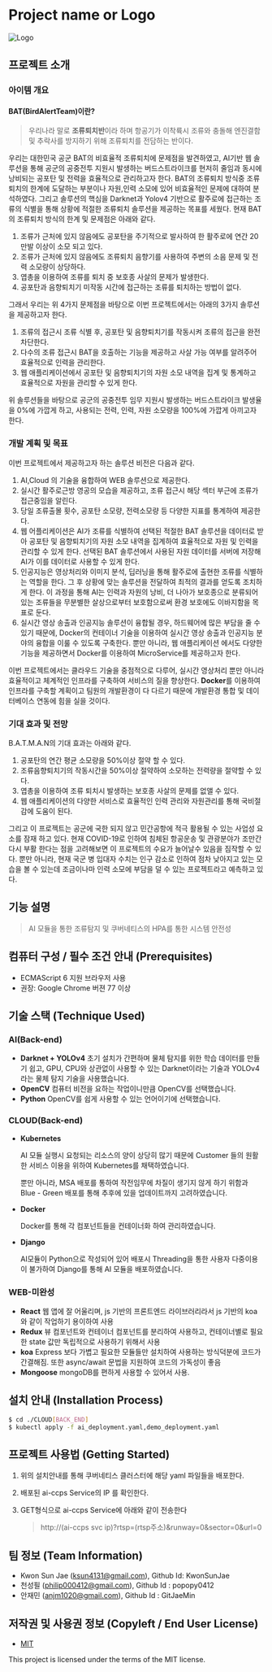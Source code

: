 # Project name or Logo

![Logo](https://github.com/popopy0412/AI_CLOUD_WEB_BATMAN_BATNAM/blob/master/logo.png?raw=true)



## 프로젝트 소개

### 아이템 개요

#### BAT(BirdAlertTeam)이란?

> 우리나라 말로 **조류퇴치반**이라 하며 항공기가 이착륙시 조류와 충돌해 엔진결함 및 추락사를 방지하기 위해 조류퇴치를 전담하는 반이다.

우리는 대한민국 공군 BAT의 비효율적 조류퇴치에 문제점을 발견하였고, AI기반 웹 솔루션을 통해 공군의 공중전투 지원시 발생하는 버드스트라이크를 현저히 줄임과 동시에 낭비되는 공포탄 및 전력을 효율적으로 관리하고자 한다. BAT의 조류퇴치 방식중 조류퇴치의 한계에 도달하는 부분이나 자원,인력 소모에 있어 비효율적인 문제에 대하여 분석하였다. 그리고 솔루션의 핵심을 Darknet과 Yolov4 기반으로 활주로에 접근하는 조류의 식별을 통해 상황에 적절한 조류퇴치 솔루션을 제공하는 목표를 세웠다. 현재 BAT의 조류퇴치 방식의 한계 및 문제점은 아래와 같다. 

  1. 조류가 근처에 있지 않음에도 공포탄을 주기적으로 발사하여 한 활주로에 연간 20만발 이상이 소모 되고 있다.
  2. 조류가 근처에 있지 않음에도 조류퇴치 음향기를 사용하여 주변의 소음 문제 및 전력 소모량이 상당하다. 
  3. 엽총을 이용하여 조류를 퇴치 중 보호종 사살의 문제가 발생한다. 
  4. 공포탄과 음향퇴치기 미작동 시간에 접근하는 조류를 퇴치하는 방법이 없다. 

그래서 우리는 위 4가지 문제점을 바탕으로 이번 프로젝트에서는 아래의 3가지 솔루션을 제공하고자 한다.

1. 조류의 접근시 조류 식별 후, 공포탄 및 음향퇴치기를 작동시켜 조류의 접근을 완전 차단한다.
2. 다수의 조류 접근시 BAT을 호출하는 기능을 제공하고 사살 가능 여부를 알려주어 효율적으로 인력을 관리한다.
3. 웹 애플리케이션에서 공포탄 및 음향퇴치기의 자원 소모 내역을 집계 및 통계하고 효율적으로 자원을 관리할 수 있게 한다.

위 솔루션들을 바탕으로 공군의 공중전투 임무 지원시 발생하는 버드스트라이크 발생율을 0%에 가깝게 하고, 사용되는 전력, 인력, 자원 소모량을 100%에 가깝게 아끼고자 한다.

### 개발 계획 및 목표

 이번 프로젝트에서 제공하고자 하는 솔루션 비전은 다음과 같다.

  1. AI,Cloud 의 기술을 융합하여 WEB 솔루션으로 제공한다.
  2. 실시간 활주로근방 영공의 모습을 제공하고, 조류 접근시 해당 섹터 부근에 조류가 접근중임을 알린다.
  3. 당일 조류출몰 횟수, 공포탄 소모량, 전력소모량 등 다양한 지표를 통계하여 제공한다.
  4. 웹 어플리케이션은 AI가 조류를 식별하여 선택된 적절한 BAT 솔루션을 데이터로 받아 공포탄 및 음향퇴치기의 자원 소모 내역을 집계하여 효율적으로 자원 및 인력을 관리할 수 있게 한다.
     선택된 BAT 솔루션에서 사용된 자원 데이터를 서버에 저장해 AI가 이를 데이터로 사용할 수 있게 한다.
 5. 인공지능은 영상처리와 이미지 분석, 딥러닝을 통해 활주로에 출현한 조류를 식별하는 역할을 한다. 그 후 상황에 맞는 솔루션을 전달하여 최적의 결과를 얻도록 조치하게 한다. 이 과정을 통해 AI는 인력과 자원의 낭비, 더 나아가 보호종으로 분류되어있는 조류들을 무분별한 살상으로부터 보호함으로써 환경 보호에도 이바지함을 목표로 둔다.
 6. 실시간 영상 송출과 인공지능 솔루션이 융합될 경우, 하드웨어에 많은 부담을 줄 수 있기 때문에, Docker의 컨테이너 기술을 이용하여 실시간 영상 송출과 인공지능 분야의 융합을 이룰 수 있도록 구축한다. 뿐만 아니라, 웹 애플리케이션 에서도 다양한 기능을 제공하면서 Docker를 이용하여 MicroService를 제공하고자 한다.

이번 프로젝트에서는 클라우드 기술을 중점적으로 다루어, 실시간 영상처리 뿐만 아니라 효율적이고 체계적인 인프라를 구축하여 서비스의 질을 향상한다. **Docker**를 이용하여 인프라를 구축할 계획이고 팀원의 개발환경이 다 다르기 때문에 개발환경 통합 및 데이터베이스 연동에 힘을 실을 것이다.

### 기대 효과 및 전망

 B.A.T.M.A.N의 기대 효과는 아래와 같다. 

  1. 공포탄의 연간 평균 소모량을 50%이상 절약 할 수 있다.
  2. 조류음향퇴치기의 작동시간을 50%이상 절약하여 소모하는 전력량을 절약할 수 있다. 
  3. 엽총을 이용하여 조류 퇴치시 발생하는 보호종 사살의 문제를 없앨 수 있다. 
  4. 웹 애플리케이션의 다양한 서비스로 효율적인 인력 관리와 자원관리를 통해 국비절감에 도움이 된다.

그리고 이 프로젝트는 공군에 국한 되지 않고 민간공항에 적극 활용될 수 있는 사업성 요소를 잠재 하고 있다. 현재 COVID-19로 인하여 침체된 항공운송 및 관광분야가 조만간 다시 부활 한다는 점을 고려해보면 이 프로젝트의 수요가 늘어날수 있음을 짐작할 수 있다. 뿐만 아니라, 현재 국군 병 입대자 수치는 인구 감소로 인하여 점차 낮아지고 있는 모습을 볼 수 있는데 조금이나마 인력 소모에 부담을 덜 수 있는 프로젝트라고 예측하고 있다.

## 기능 설명

> AI 모듈을 통한 조류탐지 및 쿠버네티스의 HPA를 통한 시스템 안전성 
>
> 

## 컴퓨터 구성 / 필수 조건 안내 (Prerequisites)

* ECMAScript 6 지원 브라우저 사용
* 권장: Google Chrome 버젼 77 이상

## 기술 스택 (Technique Used)

### AI(Back-end)

 - **Darknet + YOLOv4**
   초기 설치가 간편하며 물체 탐지를 위한 학습 데이터를 만들기 쉽고, GPU, CPU와 상관없이 사용할 수 있는 Darknet이라는 기술과 YOLOv4라는 물체 탐지 기술을 사용했습니다.
- **OpenCV**
  컴퓨터 비전을 요하는 작업이니만큼 OpenCV를 선택했습니다.
- **Python**
  OpenCV를 쉽게 사용할 수 있는 언어이기에 선택했습니다.

### CLOUD(Back-end)

 - **Kubernetes** 

    AI 모듈 실행시 요청되는 리소스의 양이 상당히 많기 때문에 Customer 들의 원활한 서비스 이용을 위하여 Kubernetes를 채택하였습니다.

   뿐만 아니라, MSA 배포를 통하여 작전임무에 차질이 생기지 않게 하기 위함과 Blue - Green 배포를 통해 추후에 있을 업데이트까지 고려하였습니다.

 - **Docker**

   Docker를 통해 각 컴포넌트들을 컨테이너화 하여 관리하였습니다.

 - **Django**

   AI모듈이 Python으로 작성되어 있어 배포시 Threading을 통한 사용자 다중이용이 불가하여 Django를 통해 AI 모듈을 배포하였습니다.

### WEB-미완성
- **React** 
웹 앱에 잘 어울리며, js 기반의 프론트엔드 라이브러리라서 js 기반의 koa 와 같이 작업하기 용이하여 사용
- **Redux**
뷰 컴포넌트와 컨테이너 컴포넌트를 분리하여 사용하고, 컨테이너별로 필요한 state 값만 독립적으로 사용하기 위해서 사용
- **koa** 
Express 보다 가볍고 필요한 모듈들만 설치하여 사용하는 방식덕분에 코드가 간결해짐. 또한 async/await 문법을 지원하여 코드의 가독성이 좋음
- **Mongoose**
mongoDB를 편하게 사용할 수 있어서 사용.


## 설치 안내 (Installation Process)

```bash
$ cd ./CLOUD[BACK_END]
$ kubectl apply -f ai_deployment.yaml,demo_deployment.yaml

```

## 프로젝트 사용법 (Getting Started)

1. 위의 설치안내를 통해 쿠버네티스 클러스터에 해당 yaml 파일들을 배포한다.

2. 배포된 ai-ccps Service의 IP 를 확인한다.

3. GET형식으로 ai-ccps Service에 아래와 같이 전송한다

   > http://(ai-ccps svc ip)?rtsp=(rtsp주소)&runway=0&sector=0&url=0 

## 팀 정보 (Team Information)

- Kwon Sun Jae (ksun4131@gmail.com), Github Id: KwonSunJae
- 천성필 (philip000412@gmail.com), Github Id : popopy0412
- 안재민 (anjm1020@gmail.com), Github Id : GitJaeMin

## 저작권 및 사용권 정보 (Copyleft / End User License)

 * [MIT](https://github.com/osam2020-WEB/Sample-ProjectName-TeamName/blob/master/license.md)

This project is licensed under the terms of the MIT license.

